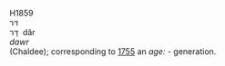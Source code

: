 H1859  
דּר  
דָּר ‎ dâr  
*dawr*  
(Chaldee); corresponding to [1755](h1755) an *age: -* generation.  
